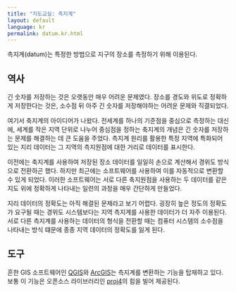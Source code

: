 ```yaml
---
title: "지도교실: 측지계"
layout: default
language: kr
permalink: datum.kr.html
---
```

 측지계(datum)는 특정한 방법으로 지구의 장소를 측정하기 위해 이용된다.

## 역사

긴 숫자를 저장하는 것은 오랫동안 매우 어려운 문제였다. 장소를 경도와 위도로 정확하게 저장한다는 것은, 소수점 뒤 아주 긴 숫자를 저장해야하는 어려운 문제와 직결되었다.

여기서 축지계의 아이디어가 나왔다. 전세계를 하나의 기준점을 중심으로 측정하는 대신에, 세계를 작은 지역 단위로 나누어 중심점을 정하는 축지계의 개념은 긴 숫자를 저장하는 문제를 해결하는 데 큰 도움을 주었다. 측지계 원리를 활용한 특정 지역에 특화되어 있는 지리 데이터는 그 지역의 측지원점에 대한 거리로 데이터를 표시한다.

이전에는 축지계를 사용하여 저장된 장소 데이터를 일일히 손으로 계산해서 경위도 방식으로 전환하곤 했다. 하지만 최근에는 소프트웨어를 사용하여 이를 자동적으로 변환할 수 있게 되었다. 이러한 소프트웨어는 서로 다른 축지원점을 사용하는 두 데이터를 같은 지도 위에 정확하게 나타내는 일련의 과정을 매우 간단하게 만들었다.

지리 데이터의 정확도는 아직 해결된 문제라고 보기 어렵다. 굉장히 높은 정도의 정확도가 요구될 때는 경위도 시스템보다는 지역 측지계를 사용한 데이터가 더 자주 이용된다. 서로 다른 측지계를 사용하는 데이터의 형식을 전환할 때는 컴퓨터 시스템의 소수점을 나타내는 방식 떄문에 종종 지역 데이터의 정확도를 잃게 된다.

## 도구

흔한 GIS 소프트웨어인 [QGIS](http://www.qgis.org/)와 [ArcGIS](http://www.esri.com/software/arcgis)는 측지계를 변환하는 기능을 탑재하고 있다. 보통 이 기능은 오픈소스 라이브러리인 [proj4](http://trac.osgeo.org/proj/)의 힘을 빌어 제공된다.
